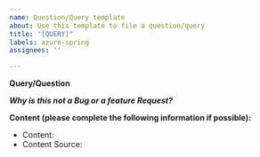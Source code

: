 ```yaml
---
name: Question/Query template
about: Use this template to file a question/query
title: "[QUERY]"
labels: azure-spring
assignees: ''

---
```


**Query/Question**
<!-- A clear and concise ask/query. -->

***Why is this not a Bug or a feature Request?***
<!-- A clear explanation of why is this not a bug or a feature request? -->

**Content (please complete the following information if possible):**
- Content: <!-- https://microsoft.github.io/spring-cloud-azure/4.0.0/reference/html/index.html#spring-data-support -->
- Content Source: <!-- https://github.com/microsoft/spring-cloud-azure/blob/main/docs/src/main/asciidoc/spring-data-support.adoc -->
